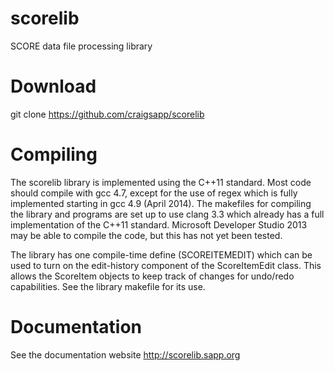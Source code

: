 scorelib
========

SCORE data file processing library


Download
========
  git clone https://github.com/craigsapp/scorelib


Compiling
=========

The scorelib library is implemented using the C++11 standard.  Most code should compile with gcc 4.7, except for the use of regex which is fully implemented starting in gcc 4.9 (April 2014).  The makefiles for compiling the library and programs are set up to use clang 3.3 which already has a full implementation of the C++11 standard.  Microsoft Developer Studio 2013 may be able to compile the code, but this has not yet been tested.

The library has one compile-time define (SCOREITEMEDIT) which can be used to turn on the edit-history component of the ScoreItemEdit class.  This allows the ScoreItem objects to keep track of changes for undo/redo capabilities.  See the library makefile for its use.  


Documentation
=============

See the documentation website http://scorelib.sapp.org



